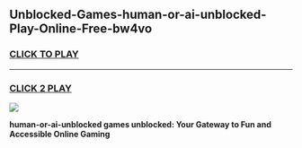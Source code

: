 
## Unblocked-Games-human-or-ai-unblocked-Play-Online-Free-bw4vo
<h3>
<a href="https://premium76.site?title=human-or-ai-unblocked&ref=26A">CLICK TO PLAY</a></h3>
<hr>

<h3>
<a href="https://premium76.site?title=human-or-ai-unblocked&ref=26A">CLICK 2 PLAY</a>
  
</h3>

<a href="https://premium76.site?title=human-or-ai-unblocked&ref=26A"><img src="https://clearcache.store/games.png"></a>


**human-or-ai-unblocked games unblocked: Your Gateway to Fun and Accessible Online Gaming**
